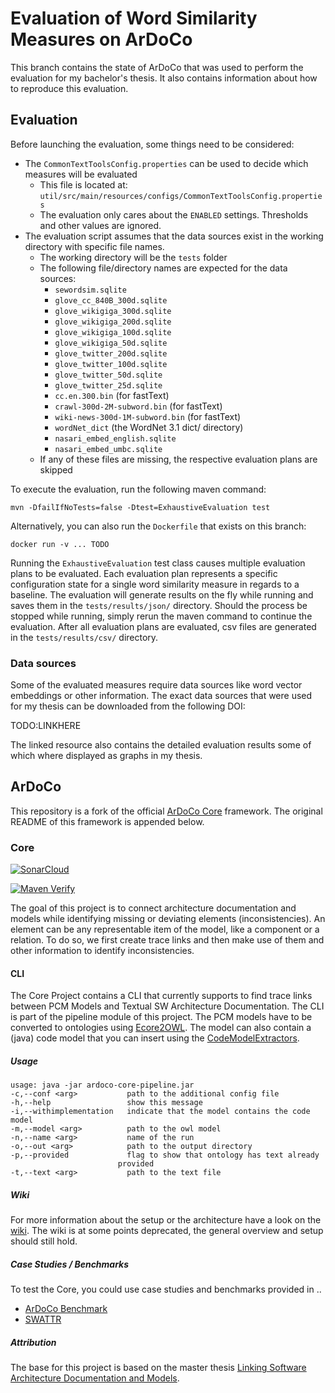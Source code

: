 # Evaluation of Word Similarity Measures on ArDoCo

This branch contains the state of ArDoCo that was used to perform the evaluation for my bachelor's thesis.
It also contains information about how to reproduce this evaluation.

## Evaluation

Before launching the evaluation, some things need to be considered:

- The `CommonTextToolsConfig.properties` can be used to decide which measures will be evaluated
  - This file is located at: `util/src/main/resources/configs/CommonTextToolsConfig.properties`
  - The evaluation only cares about the `ENABLED` settings. Thresholds and other values are ignored.
- The evaluation script assumes that the data sources exist in the working directory with specific file names.
  - The working directory will be the `tests` folder
  - The following file/directory names are expected for the data sources:
    - `sewordsim.sqlite`
    - `glove_cc_840B_300d.sqlite`
    - `glove_wikigiga_300d.sqlite`
    - `glove_wikigiga_200d.sqlite`
    - `glove_wikigiga_100d.sqlite`
    - `glove_wikigiga_50d.sqlite`
    - `glove_twitter_200d.sqlite`
    - `glove_twitter_100d.sqlite`
    - `glove_twitter_50d.sqlite`
    - `glove_twitter_25d.sqlite`
    - `cc.en.300.bin` (for fastText)
    - `crawl-300d-2M-subword.bin` (for fastText)
    - `wiki-news-300d-1M-subword.bin` (for fastText)
    - `wordNet_dict` (the WordNet 3.1 dict/ directory)
    - `nasari_embed_english.sqlite`
    - `nasari_embed_umbc.sqlite`
  - If any of these files are missing, the respective evaluation plans are skipped

To execute the evaluation, run the following maven command:

```
mvn -DfailIfNoTests=false -Dtest=ExhaustiveEvaluation test
```

Alternatively, you can also run the `Dockerfile` that exists on this branch:

```
docker run -v ... TODO
```

Running the `ExhaustiveEvaluation` test class causes multiple evaluation plans to be evaluated.
Each evaluation plan represents a specific configuration state for a single word similarity measure in regards to a
baseline.
The evaluation will generate results on the fly while running and saves them in the `tests/results/json/` directory.
Should the process be stopped while running, simply rerun the maven command to continue the evaluation.
After all evaluation plans are evaluated, csv files are generated in the `tests/results/csv/` directory.

### Data sources

Some of the evaluated measures require data sources like word vector embeddings or other information.
The exact data sources that were used for my thesis can be downloaded from the following DOI:

TODO:LINKHERE

The linked resource also contains the detailed evaluation results some of which where displayed as graphs in my
thesis.

## ArDoCo

This repository is a fork of the official [ArDoCo Core](https://github.com/ArDoCo/Core/) framework.
The original README of this framework is appended below.

### Core
[![SonarCloud](https://sonarcloud.io/images/project_badges/sonarcloud-black.svg)](https://sonarcloud.io/dashboard?id=ArDoCo_Core)

[![Maven Verify](https://github.com/ArDoCo/Core/workflows/Maven%20Verify/badge.svg)](https://github.com/ArDoCo/Core/actions?query=workflow%3A%22Maven+Verify%22)


The goal of this project is to connect architecture documentation and models while identifying missing or deviating elements (inconsistencies).
An element can be any representable item of the model, like a component or a relation.
To do so, we first create trace links and then make use of them and other information to identify inconsistencies.


#### CLI
The Core Project contains a CLI that currently supports to find trace links between PCM Models and Textual SW Architecture Documentation.
The CLI is part of the pipeline module of this project.
The PCM models have to be converted to ontologies using [Ecore2OWL](https://github.com/kit-sdq/Ecore2OWL).
The model can also contain a (java) code model that you can insert using the [CodeModelExtractors](https://github.com/ArDoCo/CodeModelExtractors).

##### Usage
```
usage: java -jar ardoco-core-pipeline.jar
-c,--conf <arg>           path to the additional config file
-h,--help                 show this message
-i,--withimplementation   indicate that the model contains the code model
-m,--model <arg>          path to the owl model
-n,--name <arg>           name of the run
-o,--out <arg>            path to the output directory
-p,--provided             flag to show that ontology has text already
						provided
-t,--text <arg>           path to the text file
```

##### Wiki
For more information about the setup or the architecture have a look on the [wiki](https://github.com/ArDoCo/Core/wiki/Overview).
The wiki is at some points deprecated, the general overview and setup should still hold.

##### Case Studies / Benchmarks
To test the Core, you could use case studies and benchmarks provided in ..
* [ArDoCo Benchmark](https://github.com/ArDoCo/Benchmark)
* [SWATTR](https://github.com/ArDoCo/SWATTR)

##### Attribution
The base for this project is based on the master thesis [Linking Software Architecture Documentation and Models](https://doi.org/10.5445/IR/1000126194).
